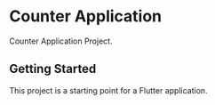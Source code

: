# Counter Application

Counter Application Project.

## Getting Started

This project is a starting point for a Flutter application.

